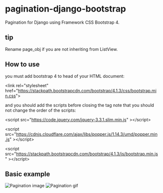 # pagination-django-bootstrap
Pagination for Django using Framework CSS Bootstrap 4.

## tip

Rename page_obj if you are not inheriting from ListView.

## How to use

you must add bootstrap 4 to head of your HTML document:

&lt;link rel="stylesheet" href="https://stackpath.bootstrapcdn.com/bootstrap/4.1.3/css/bootstrap.min.css"&gt;

and you should add the scripts before closing the </body> tag
note that you should not change the order of the scripts:

&lt;script src="https://code.jquery.com/jquery-3.3.1.slim.min.js" &gt;&lt;/script&gt;

&lt;script src="https://cdnjs.cloudflare.com/ajax/libs/popper.js/1.14.3/umd/popper.min.js" &gt;&lt;/script&gt;

&lt;script src="https://stackpath.bootstrapcdn.com/bootstrap/4.1.3/js/bootstrap.min.js" &gt;&lt;/script&gt;

## Basic example

![Pagination image](https://i.imgur.com/dgRTMDo.png)
![Pagination gif](https://i.imgur.com/bqAc8ql.gif)

